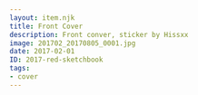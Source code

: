 ```yaml
---
layout: item.njk
title: Front Cover
description: Front conver, sticker by Hissxx
image: 201702_20170805_0001.jpg
date: 2017-02-01
ID: 2017-red-sketchbook
tags:  
- cover
---
```

